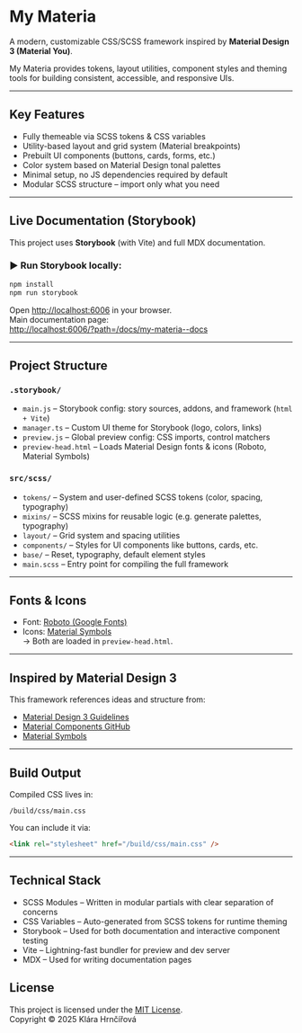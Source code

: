 # My Materia

A modern, customizable CSS/SCSS framework inspired by **Material Design 3 (Material You)**.

My Materia provides tokens, layout utilities, component styles and theming tools for building consistent, accessible, and responsive UIs.

---

## Key Features

- Fully themeable via SCSS tokens & CSS variables  
- Utility-based layout and grid system (Material breakpoints)  
- Prebuilt UI components (buttons, cards, forms, etc.)  
- Color system based on Material Design tonal palettes  
- Minimal setup, no JS dependencies required by default  
- Modular SCSS structure – import only what you need  

---

## Live Documentation (Storybook)

This project uses **Storybook** (with Vite) and full MDX documentation.

### ▶️ Run Storybook locally:

```bash
npm install
npm run storybook
```

Open [http://localhost:6006](http://localhost:6006) in your browser.  
Main documentation page:  
[http://localhost:6006/?path=/docs/my-materia--docs](http://localhost:6006/?path=/docs/my-materia--docs)

---

## Project Structure

### `.storybook/`
- `main.js` – Storybook config: story sources, addons, and framework (`html + Vite`)
- `manager.ts` – Custom UI theme for Storybook (logo, colors, links)
- `preview.js` – Global preview config: CSS imports, control matchers
- `preview-head.html` – Loads Material Design fonts & icons (Roboto, Material Symbols)

### `src/scss/`
- `tokens/` – System and user-defined SCSS tokens (color, spacing, typography)
- `mixins/` – SCSS mixins for reusable logic (e.g. generate palettes, typography)
- `layout/` – Grid system and spacing utilities
- `components/` – Styles for UI components like buttons, cards, etc.
- `base/` – Reset, typography, default element styles
- `main.scss` – Entry point for compiling the full framework

---

## Fonts & Icons

- Font: [Roboto (Google Fonts)](https://fonts.google.com/specimen/Roboto)  
- Icons: [Material Symbols](https://fonts.google.com/icons)  
→ Both are loaded in `preview-head.html`.

---

## Inspired by Material Design 3

This framework references ideas and structure from:

- [Material Design 3 Guidelines](https://m3.material.io/)
- [Material Components GitHub](https://github.com/material-components/)
- [Material Symbols](https://fonts.google.com/icons)

---

## Build Output

Compiled CSS lives in:

```
/build/css/main.css
```

You can include it via:

```html
<link rel="stylesheet" href="/build/css/main.css" />
```

---

## Technical Stack

- SCSS Modules – Written in modular partials with clear separation of concerns
- CSS Variables – Auto-generated from SCSS tokens for runtime theming
- Storybook – Used for both documentation and interactive component testing
- Vite – Lightning-fast bundler for preview and dev server
- MDX – Used for writing documentation pages

## License

This project is licensed under the [MIT License](./LICENSE).  
Copyright © 2025 Klára Hrnčířová


